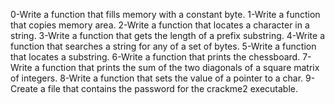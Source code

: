 0-Write a function that fills memory with a constant byte.
1-Write a function that copies memory area.
2-Write a function that locates a character in a string.
3-Write a function that gets the length of a prefix substring.
4-Write a function that searches a string for any of a set of bytes.
5-Write a function that locates a substring.
6-Write a function that prints the chessboard.
7-Write a function that prints the sum of the two diagonals of a square matrix of integers.
8-Write a function that sets the value of a pointer to a char.
9-Create a file that contains the password for the crackme2 executable.
